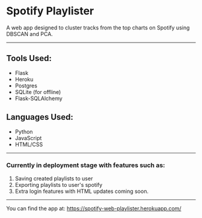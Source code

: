 # Spotify Playlister

A web app designed to cluster tracks from the top charts on Spotify using DBSCAN and PCA. 
***
## Tools Used:
- Flask
- Heroku
- Postgres
- SQLite (for offline)
- Flask-SQLAlchemy
## Languages Used:
- Python
- JavaScript
- HTML/CSS
***
### Currently in deployment stage with features such as:
1. Saving created playlists to user
2. Exporting playlists to user's spotify
3. Extra login features with HTML updates
coming soon.
***

You can find the app at:
https://spotify-web-playlister.herokuapp.com/

